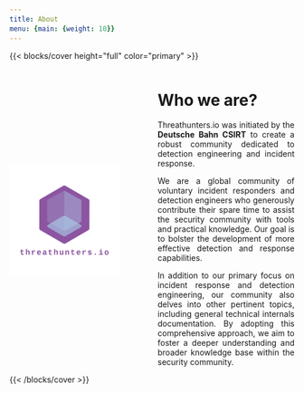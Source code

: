 ```yaml
---
title: About
menu: {main: {weight: 10}}
---
```


{{< blocks/cover height="full" color="primary" >}}
<div style="display: flex; align-items: center;">
    <div style="flex: 1; margin-right: 20px;">
        <img src="images/logo_transparent.png" alt="Description of the image" width="80%">
    </div>
    <div style="flex: 1; text-align: justify;">
        <h1>Who we are?</h1>
        <p>Threathunters.io was initiated by the <b>Deutsche Bahn CSIRT</b> to create a robust community dedicated to detection engineering and incident response.</p>
        <p>We are a global community of voluntary incident responders and detection engineers who generously contribute their spare time to assist the security community with tools and practical knowledge. Our goal is to bolster the development of more effective detection and response capabilities.</p>
        <p>In addition to our primary focus on incident response and detection engineering, our community also delves into other pertinent topics, including general technical internals documentation. By adopting this comprehensive approach, we aim to foster a deeper understanding and broader knowledge base within the security community.</p>
    </div>
</div>
{{< /blocks/cover >}}
